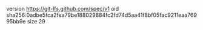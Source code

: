 version https://git-lfs.github.com/spec/v1
oid sha256:0adbe5fca2fea79be188029884fc2fd74d5aa41f8bf05fac9211eaa76995bb9e
size 29
